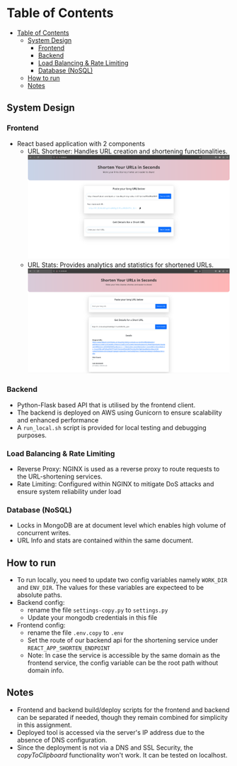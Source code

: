 # Table of Contents
- [Table of Contents](#table-of-contents)
  - [System Design](#system-design)
    - [Frontend](#frontend)
    - [Backend](#backend)
    - [Load Balancing \& Rate Limiting](#load-balancing--rate-limiting)
    - [Database (NoSQL)](#database-nosql)
  - [How to run](#how-to-run)
  - [Notes](#notes)


## System Design
### Frontend
- React based application with 2 components
  - URL Shortener: Handles URL creation and shortening functionalities.
  ![alt text](Shorten.png)
  - URL Stats: Provides analytics and statistics for shortened URLs.
  ![alt text](Stats.png)
### Backend
- Python-Flask based API that is utilised by the frontend client.
- The backend is deployed on AWS using Gunicorn to ensure scalability and enhanced performance
- A `run_local.sh` script is provided for local testing and debugging purposes.

### Load Balancing & Rate Limiting
- Reverse Proxy: NGINX is used as a reverse proxy to route requests to the URL-shortening services.
- Rate Limiting: Configured within NGINX to mitigate DoS attacks and ensure system reliability under load

### Database (NoSQL)
- Locks in MongoDB are at document level which enables high volume of concurrent writes.
- URL Info and stats are contained within the same document.

## How to run
- To run locally, you need to update two config variables namely `WORK_DIR` and `ENV_DIR`. The values for these variables are expecteed to be absolute paths.
- Backend config:
  - rename the file `settings-copy.py` to `settings.py`
  - Update your mongodb credentials in this file
- Frontend config:
  - rename the file `.env.copy` to `.env`
  - Set the route of our backend api for the shortening service under `REACT_APP_SHORTEN_ENDPOINT`
  - Note: In case the service is accessible by the same domain as the frontend service, the config variable can be the root path without domain info.

## Notes
- Frontend and backend build/deploy scripts for the frontend and backend can be separated if needed, though they remain combined for simplicity in this assignment.
- Deployed tool is accessed via the server's IP address due to the absence of DNS configuration.
- Since the deployment is not via a DNS and SSL Security, the _copyToClipboard_ functionality won't work. It can be tested on localhost.